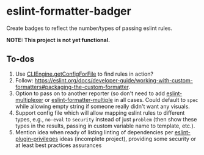# eslint-formatter-badger

Create badges to reflect the number/types of passing eslint rules.

**NOTE: This project is not yet functional.**

## To-dos

1. Use [CLIEngine.getConfigForFile](https://eslint.org/docs/developer-guide/nodejs-api#cliengine-getconfigforfile)
    to find rules in action?
1. Follow:
    <https://eslint.org/docs/developer-guide/working-with-custom-formatters#packaging-the-custom-formatter>.
1. Option to pass on to another reporter (so don't need to add
    [eslint-multiplexer](https://github.com/pimlie/eslint-multiplexer)
    or [eslint-formatter-multiple](https://github.com/halkeye/eslint-formatter-multiple)
    in all cases. Could default to `spec` while allowing empty string
    if someone really didn't want any visuals.
1. Support config file which will allow mapping eslint rules to
    different types, e.g., `no-eval` to `security` instead of just
    `problem` (then show these types in the results, passing in
    custom variable name to template, etc.).
1. Mention idea when ready of listing linting of dependencies per
    [eslint-plugin-privileges](https://github.com/brettz9/eslint-plugin-privileges)
    ideas (incomplete project), providing some security
    or at least best practices assurances
